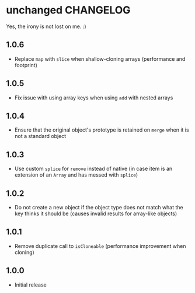 # unchanged CHANGELOG

Yes, the irony is not lost on me. :)

## 1.0.6

* Replace `map` with `slice` when shallow-cloning arrays (performance and footprint)

## 1.0.5

* Fix issue with using array keys when using `add` with nested arrays

## 1.0.4

* Ensure that the original object's prototype is retained on `merge` when it is not a standard object

## 1.0.3

* Use custom `splice` for `remove` instead of native (in case item is an extension of an `Array` and has messed with `splice`)

## 1.0.2

* Do not create a new object if the object type does not match what the key thinks it should be (causes invalid results for array-like objects)

## 1.0.1

* Remove duplicate call to `isCloneable` (performance improvement when cloning)

## 1.0.0

* Initial release
